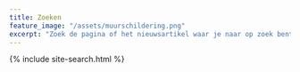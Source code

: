 ```yaml
---
title: Zoeken
feature_image: "/assets/muurschildering.png"
excerpt: "Zoek de pagina of het nieuwsartikel waar je naar op zoek bent"
---
```


{% include site-search.html %}
